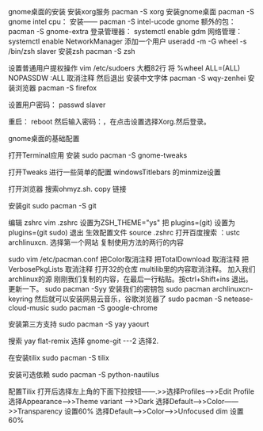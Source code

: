 gnome桌面的安装
安装xorg服务
pacman -S xorg
安装gnome桌面
pacman -S gnome
intel cpu：
安装—— pacman -S intel-ucode
gnome 额外的包：
pacman -S gnome-extra
登录管理器：
systemctl enable gdm
网络管理：
systemctl enable NetworkManager
添加一个用户
useradd -m -G wheel -s /bin/zsh slaver
安装zsh
pacman -S zsh

设置普通用户提权操作
vim /etc/sudoers
大概82行
将 %wheel ALL=(ALL) NOPASSDW :ALL 取消注释
然后退出
安装中文字体
pacman -S wqy-zenhei
安装浏览器
pacman -S firefox

设置用户密码：
passwd slaver

重启：
reboot
然后输入密码：，在点击设置选择Xorg.然后登录。

gnome桌面的基础配置

打开Terminal应用
安装 
sudo pacman -S gnome-tweaks

打开Tweaks 进行一些简单的配置
windowsTitlebars 的minmize设置

打开浏览器 搜索ohmyz.sh.
copy 链接

安装git
sudo pacman -S git

编辑 zshrc
vim .zshrc
设置为ZSH_THEME="ys"
把 plugins=(git) 设置为 plugins=(git  sudo) 
退出
生效配置文件
source .zshrc
打开百度搜索 ：ustc archlinuxcn.
选择第一个网站
复制使用方法的两行的内容

sudo vim /etc/pacman.conf
把Color取消注释
把TotalDownload 取消注释
把VerbosePkgLists 取消注释
打开32的仓库
multilib里的内容取消注释。
加入我们archlinux的源
刚刚我们复制的内容，在最后一行粘贴。按ctrl+Shift+ins
退出。
更新一下。
sudo pacman -Syy
安装我们的密钥包
sudo pacman archlinuxcn-keyring
然后就可以安装网易云音乐，谷歌浏览器了
sudo pacman -S netease-cloud-music
sudo pacman -S google-chrome

安装第三方支持
sudo pacman -S yay yaourt

搜索 yay flat-remix
选择 gnome-git ---2
选择2.

在安装tilix
sudo pacman -S tilix

安装可选依赖
sudo pacman -S python-nautilus

配置Tilix
打开后选择左上角的下面下拉按钮——.>>选择Profiles——>>Edit Profile
选择Appearance——>>Theme variant ——>>Dark
选择Default——>>Color——>>Transparency  设置60%
选择Default——>>Color——>>Unfocused dim 设置60%

